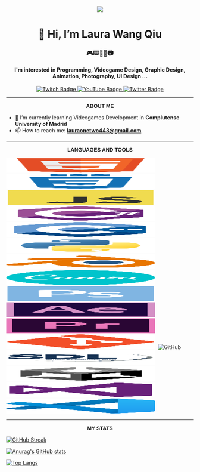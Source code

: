 <div id="header" align="center">
    <img  width="250" src="https://media.giphy.com/media/LMcB8XospGZO8UQq87/giphy.gif">
    <h1> 👋 Hi, I’m Laura Wang Qiu</h4>
    <div>
        <h3>🎮⌨️🎨🎥📷</h3>
        <h4>I'm interested in Programming, Videogame Design, Graphic Design, Animation, Photography, UI Design ...</h4>
        <a href="https://www.twitch.tv/yaylowg" target="_blank">
        <img src="https://img.shields.io/twitch/status/yaylowg?color=purple&logo=twitch&style=for-the-badge" alt="Twitch Badge"/>
        </a>
        <a href="https://www.youtube.com/channel/UCJPKLdfgL67m9pIMbxB_DaA" target="_blank">
        <img src="https://img.shields.io/youtube/channel/subscribers/UCJPKLdfgL67m9pIMbxB_DaA?label=LauraOnetwo&logo=youtube&style=for-the-badge" alt="YouTube Badge"/> 
        </a>
        <a href="https://twitter.com/LauraWangQiu" target="_blank">
        <img src="https://img.shields.io/twitter/follow/LauraWangQiu?color=blue&label=LauraWangQiu&logo=twitter&style=for-the-badge" alt="Twitter Badge"/> 
    </a>
    </div>
</div>

---
<p style="text-align: center; font-family: Arial;"><b>ABOUT ME</b></p>

- 🌱 I’m currently learning Videogames Development in <b>Complutense University of Madrid</b>
- 📫 How to reach me: **lauraonetwo443@gmail.com**

---
<p style="text-align: center; font-family: Arial;"><b>LANGUAGES AND TOOLS</b></p>

<div align="left">
    <img src="https://github.com/devicons/devicon/blob/master/icons/html5/html5-original.svg" title="HTML5" alt="HTML" width="400" height="40"/>&nbsp;
    <img src="https://github.com/devicons/devicon/blob/master/icons/css3/css3-plain-wordmark.svg" title="CSS" alt="CSS" width="400" height="40"/>&nbsp;
    <img src="https://github.com/devicons/devicon/blob/master/icons/javascript/javascript-original.svg" title="JavaScript" alt="JavaScript" width="400" height="40"/>&nbsp;
    <img src="https://github.com/devicons/devicon/blob/master/icons/csharp/csharp-original.svg" title="C#" alt="C#" width="400" height="40"/>&nbsp;
    <img src="https://github.com/devicons/devicon/blob/master/icons/cplusplus/cplusplus-original.svg" title="C++" alt="C++" width="400" height="40"/>&nbsp;
    <img src="https://github.com/devicons/devicon/blob/master/icons/python/python-original.svg" title="Python" alt="Python" width="400" height="40"/>&nbsp;
    <img src="https://github.com/devicons/devicon/blob/master/icons/blender/blender-original.svg" title="Blender" alt="Blender" width="400" height="40"/>&nbsp;
    <img src="https://github.com/devicons/devicon/blob/master/icons/canva/canva-original.svg" title="Canva" alt="Canva" width="400" height="40"/>&nbsp;
    <img src="https://github.com/devicons/devicon/blob/master/icons/photoshop/photoshop-plain.svg" title="PhotoShop" alt="PhotoShop" width="400" height="40"/>&nbsp;
    <img src="https://github.com/devicons/devicon/blob/master/icons/aftereffects/aftereffects-original.svg" title="AfterEffects" alt="AffterEffects" width="400" height="40"/>&nbsp;
    <img src="https://github.com/devicons/devicon/blob/master/icons/premierepro/premierepro-original.svg" title="PremierePro" alt="PremierePro" width="400" height="40"/>&nbsp;
    <img src="https://github.com/devicons/devicon/blob/master/icons/git/git-original.svg" title="Git" alt="Git" width="400" height="40"/>&nbsp;
    <img src="https://github.com/devicons/devicon/tree/master/icons/github" title="GitHub" alt="GitHub" width="400" height="40"/>&nbsp;
    <img src="https://github.com/devicons/devicon/blob/master/icons/sdl/sdl-original.svg" title="SDL" alt="SDL" width="400" height="40"/>&nbsp;
    <img src="https://github.com/devicons/devicon/blob/master/icons/unity/unity-original.svg" title="Unity" alt="Unity" width="400" height="40"/>&nbsp;
    <img src="https://github.com/devicons/devicon/blob/master/icons/visualstudio/visualstudio-plain.svg" title="Visual Studio" alt="Visual Studio" width="400" height="40"/>&nbsp;
    <img src="https://github.com/devicons/devicon/blob/master/icons/vscode/vscode-original.svg" title="VS Code" alt="VS Code" width="400" height="40"/>&nbsp;
</div>

---
<p style="text-align: center; font-family: Arial;"><b>MY STATS</b></p>

[![GitHub Streak](https://streak-stats.demolab.com?user=LauraWangQiu&theme=radical&border_radius=4)](https://github.com/LauraWangQiu)

[![Anurag's GitHub stats](https://github-readme-stats.vercel.app/api?username=LauraWangQiu&show_icons=true&theme=radical)](https://github.com/LauraWangQiu)

[![Top Langs](https://github-readme-stats.vercel.app/api/top-langs/?username=lauraonetwo&theme=radical)](https://github.com/lauraonetwo)